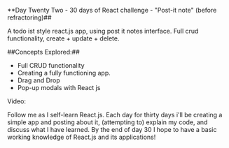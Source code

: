 **Day Twenty Two - 30 days of React challenge - "Post-it note" (before refractoring)##

A todo ist style react.js app, using post it notes interface. Full crud functionality, create + update + delete.

##Concepts Explored:##

- Full CRUD functionality
- Creating a fully functioning app.
- Drag and Drop
- Pop-up modals with React js

Video: 

Follow me as I self-learn React.js. Each day for thirty days i'll be creating a simple app and posting about it, (attempting to) explain my code, and discuss what I have learned. By the end of day 30 I hope to have a basic working knowledge of React.js and its applications!

